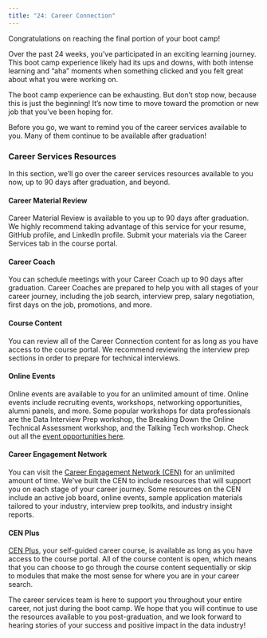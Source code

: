 ```yaml
---
title: "24: Career Connection"
---
```


<img style="display: none;" src="https://static.bc-edx.com/data/dl-1-1/m24/lms/img/banner.jpg" alt="lesson banner" />

Congratulations on reaching the final portion of your boot camp! 

Over the past 24 weeks, you’ve participated in an exciting learning journey. This boot camp experience likely had its ups and downs, with both intense learning and “aha” moments when something clicked and you felt great about what you were working on.

The boot camp experience can be exhausting. But don’t stop now, because this is just the beginning! It’s now time to move toward the promotion or new job that you’ve been hoping for.

Before you go, we want to remind you of the career services available to you. Many of them continue to be available after graduation! 

### Career Services Resources
In this section, we’ll go over the career services resources available to you now, up to 90 days after graduation, and beyond.

#### Career Material Review

Career Material Review is available to you up to 90 days after graduation. We highly recommend taking advantage of this service for your resume, GitHub profile, and LinkedIn profile. Submit your materials via the Career Services tab in the course portal.

#### Career Coach

You can schedule meetings with your Career Coach up to 90 days after graduation. Career Coaches are prepared to help you with all stages of your career journey, including the job search, interview prep, salary negotiation, first days on the job, promotions, and more. 

#### Course Content

You can review all of the Career Connection content for as long as you have access to the course portal. We recommend reviewing the interview prep sections in order to prepare for technical interviews. 

#### Online Events

Online events are available to you for an unlimited amount of time. Online events include recruiting events, workshops, networking opportunities, alumni panels, and more. Some popular workshops for data professionals are the Data Interview Prep workshop, the Breaking Down the Online Technical Assessment workshop, and the Talking Tech workshop. Check out all the [event opportunities here](https://careernetwork.2u.com/events/). 

#### Career Engagement Network

You can visit the [Career Engagement Network (CEN)](https://careernetwork.2u.com/) for an unlimited amount of time. We’ve built the CEN to include resources that will support you on each stage of your career journey. Some resources on the CEN include an active job board, online events, sample application materials tailored to your industry, interview prep toolkits, and industry insight reports.

#### CEN Plus

[CEN Plus](https://bit.ly/CENPlus), your self-guided career course, is available as long as you have access to the course portal. All of the course content is open, which means that you can choose to go through the course content sequentially or skip to modules that make the most sense for where you are in your career search.

The career services team is here to support you throughout your entire career, not just during the boot camp. We hope that you will continue to use the resources available to you post-graduation, and we look forward to hearing stories of your success and positive impact in the data industry! 

